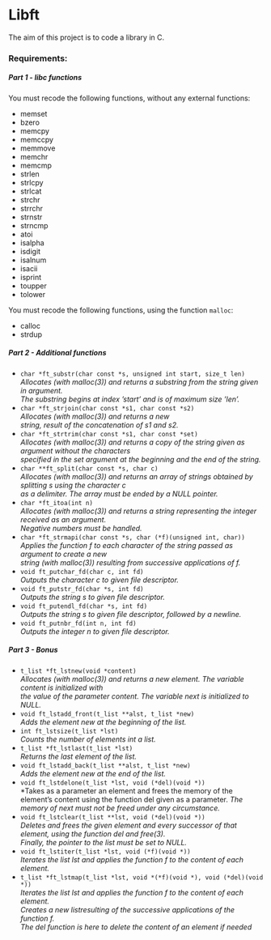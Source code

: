 # Libft
The aim of this project is to code a library in C.  

### Requirements:
##### Part 1 - libc functions
You must recode the following functions, without any external functions:
- memset
- bzero
- memcpy
- memccpy
- memmove
- memchr
- memcmp
- strlen
- strlcpy
- strlcat
- strchr
- strrchr
- strnstr
- strncmp
- atoi
- isalpha
- isdigit
- isalnum
- isacii
- isprint
- toupper
- tolower

You must recode the following functions, using the function `malloc`:

- calloc
- strdup

##### Part 2 - Additional functions
- `char *ft_substr(char const *s, unsigned int start, size_t len)`  
  *Allocates (with malloc(3)) and returns a substring from the string given in argument.*  
  *The substring begins at index ’start’ and is of maximum size ’len’.*
- `char *ft_strjoin(char const *s1, char const *s2)`  
  *Allocates (with malloc(3)) and returns a new*    
  *string, result of the concatenation of s1 and s2.*
- `char *ft_strtrim(char const *s1, char const *set)`  
  *Allocates (with malloc(3)) and returns a copy of the string given as argument without the characters*  
  *specified in the set argument at the beginning and the end of the string.*
- `char **ft_split(char const *s, char c)`  
  *Allocates (with malloc(3)) and returns an array of strings obtained by splitting s using the character c*  
  *as a delimiter. The array must be ended by a NULL pointer.*
- `char *ft_itoa(int n)`  
  *Allocates (with malloc(3)) and returns a string representing the integer received as an argument.*  
  *Negative numbers must be handled.*
- `char *ft_strmapi(char const *s, char (*f)(unsigned int, char))`  
  *Applies the function f to each character of the string passed as argument to create a new*  
  *string (with malloc(3)) resulting from successive applications of f.*
- `void ft_putchar_fd(char c, int fd)`  
  *Outputs the character c to given file descriptor.*
- `void ft_putstr_fd(char *s, int fd)`  
  *Outputs the string s to given file descriptor.*
- `void ft_putendl_fd(char *s, int fd)`  
  *Outputs the string s to given file descriptor, followed by a newline.*
- `void ft_putnbr_fd(int n, int fd)`  
  *Outputs the integer n to given file descriptor.*

##### Part 3 - Bonus
- `t_list *ft_lstnew(void *content)`  
  *Allocates (with malloc(3)) and returns a new element. The variable content is initialized with*  
  *the value of the parameter content. The variable next is initialized to NULL.*
- `void ft_lstadd_front(t_list **alst, t_list *new)`  
  *Adds the element new at the beginning of the list.*
- `int ft_lstsize(t_list *lst)`  
  *Counts the number of elements int a list.*
- `t_list *ft_lstlast(t_list *lst)`  
  *Returns the last element of the list.*
- `void ft_lstadd_back(t_list **alst, t_list *new)`  
  *Adds the element new at the end of the list.*
- `void ft_lstdelone(t_list *lst, void (*del)(void *))`  
  *Takes as a parameter an element and frees the memory of the element’s content using the function del given as a parameter.
  *The memory of next must not be freed under any circumstance.*
- `void ft_lstclear(t_list **lst, void (*del)(void *))`  
  *Deletes and frees the given element and every successor of that element, using the function del and free(3).*  
  *Finally, the pointer to the list must be set to NULL.*
- `void ft_lstiter(t_list *lst, void (*f)(void *))`  
  *Iterates the list lst and applies the function f to the content of each element.*
- `t_list *ft_lstmap(t_list *lst, void *(*f)(void *), void (*del)(void *))`  
  *Iterates the list lst and applies the function f to the content of each element.*  
  *Creates a new listresulting of the successive applications of the function f.*  
  *The del function is here to delete the content of an element if needed*
